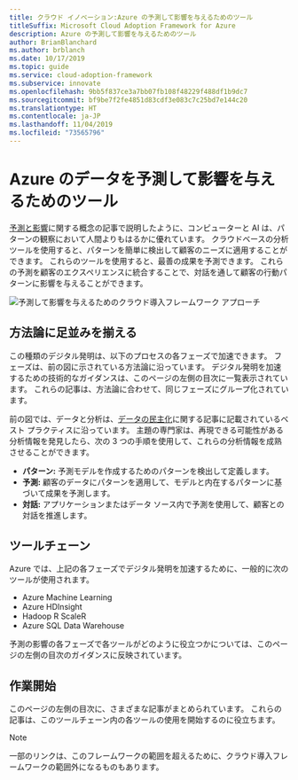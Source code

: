 ```yaml
---
title: クラウド イノベーション:Azure の予測して影響を与えるためのツール
titleSuffix: Microsoft Cloud Adoption Framework for Azure
description: Azure の予測して影響を与えるためのツール
author: BrianBlanchard
ms.author: brblanch
ms.date: 10/17/2019
ms.topic: guide
ms.service: cloud-adoption-framework
ms.subservice: innovate
ms.openlocfilehash: 9bb5f837ce3a7bb07fb108f48229f488df1b9dc7
ms.sourcegitcommit: bf9be7f2fe4851d83cdf3e083c7c25bd7e144c20
ms.translationtype: HT
ms.contentlocale: ja-JP
ms.lasthandoff: 11/04/2019
ms.locfileid: "73565796"
---
```

# <a name="tools-to-predict-and-influence-data-in-azure"></a>Azure のデータを予測して影響を与えるためのツール

[予測と影響](../considerations/predict.md)に関する概念の記事で説明したように、コンピューターと AI は、パターンの観察において人間よりもはるかに優れています。 クラウドベースの分析ツールを使用すると、パターンを簡単に検出して顧客のニーズに適用することができます。 これらのツールを使用すると、最善の成果を予測できます。 これらの予測を顧客のエクスペリエンスに統合することで、対話を通して顧客の行動パターンに影響を与えることができます。

![予測して影響を与えるためのクラウド導入フレームワーク アプローチ](../../_images/innovate/predict-and-influence.png)

## <a name="alignment-to-the-methodology"></a>方法論に足並みを揃える

この種類のデジタル発明は、以下のプロセスの各フェーズで加速できます。 フェーズは、前の図に示されている方法論に沿っています。 デジタル発明を加速するための技術的なガイダンスは、このページの左側の目次に一覧表示されています。 これらの記事は、方法論に合わせて、同じフェーズにグループ化されています。

前の図では、データと分析は、[データの民主化](./data.md)に関する記事に記載されているベスト プラクティスに沿っています。 主題の専門家は、再現できる可能性がある分析情報を発見したら、次の 3 つの手順を使用して、これらの分析情報を成熟させることができます。

- **パターン:** 予測モデルを作成するためのパターンを検出して定義します。
- **予測:** 顧客のデータにパターンを適用して、モデルと内在するパターンに基づいて成果を予測します。
- **対話:** アプリケーションまたはデータ ソース内で予測を使用して、顧客との対話を推進します。

## <a name="toolchain"></a>ツールチェーン

Azure では、上記の各フェーズでデジタル発明を加速するために、一般的に次のツールが使用されます。

- Azure Machine Learning
- Azure HDInsight
- Hadoop R ScaleR
- Azure SQL Data Warehouse

予測の影響の各フェーズで各ツールがどのように役立つかについては、このページの左側の目次のガイダンスに反映されています。

## <a name="get-started"></a>作業開始

このページの左側の目次に、さまざまな記事がまとめられています。 これらの記事は、このツールチェーン内の各ツールの使用を開始するのに役立ちます。

> [!NOTE]
> 一部のリンクは、このフレームワークの範囲を超えるために、クラウド導入フレームワークの範囲外になるものもあります。
